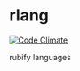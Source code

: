 rlang
=====

[![Code Climate](https://codeclimate.com/github/RubifyTechnology/express_translate.png)](https://codeclimate.com/github/RubifyTechnology/express_translate)

rubify languages
